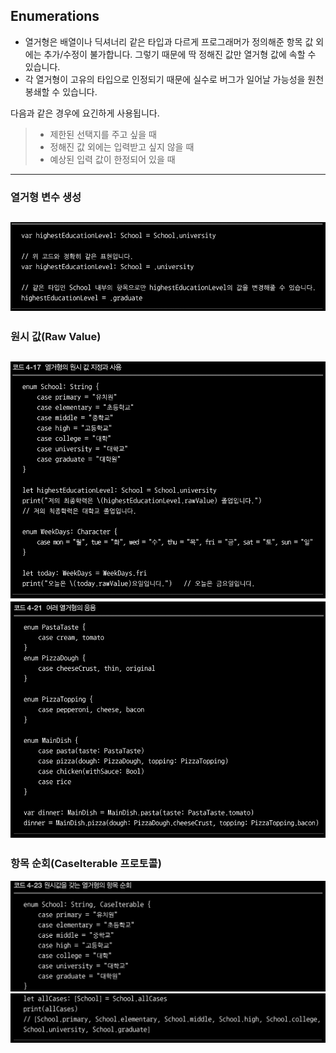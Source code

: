 ## Enumerations
* 열거형은 배열이나 딕셔너리 같은 타입과 다르게 프로그래머가 정의해준 항목 값 외에는 추가/수정이 불가합니다. 그렇기 때문에 딱 정해진 값만 열거형 값에 속할 수 있습니다.  
* 각 열거형이 고유의 타입으로 인정되기 때문에 실수로 버그가 일어날 가능성을 원천 봉쇄할 수 있습니다.  

다음과 같은 경우에 요긴하게 사용됩니다.  
>* 제한된 선택지를 주고 싶을 때
>* 정해진 값 외에는 입력받고 싶지 않을 때
>* 예상된 입력 값이 한정되어 있을 때
---

### 열거형 변수 생성
![image](/images/Enumerations-02-01.png)
---

### 원시 값(Raw Value)
![image](/images/Enumeraions-02-02.png)
![image](/images/Enumeraions-02-03.png)
---

### 항목 순회(CaseIterable 프로토콜)
![image](/images/Enumeraions-02-04.png)
![image](/images/Enumeraions-02-05.png)
